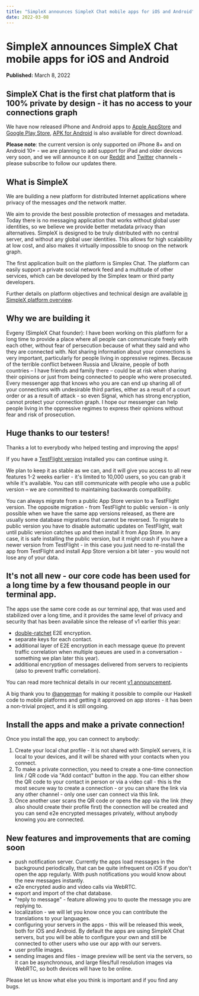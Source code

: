 ```yaml
---
title: "SimpleX announces SimpleX Chat mobile apps for iOS and Android"
date: 2022-03-08
---
```


# SimpleX announces SimpleX Chat mobile apps for iOS and Android

**Published:** March 8, 2022

## SimpleX Chat is the first chat platform that is 100% private by design - it has no access to your connections graph

We have now released iPhone and Android apps to [Apple AppStore](https://apps.apple.com/us/app/simplex-chat/id1605771084) and [Google Play Store](https://play.google.com/store/apps/details?id=chat.simplex.app), [APK for Android](https://github.com/simplex-chat/website/raw/master/simplex.apk) is also available for direct download.

**Please note**: the current version is only supported on iPhone 8+ and on Android 10+ - we are planning to add support for iPad and older devices very soon, and we will announce it on our [Reddit](https://www.reddit.com/r/SimpleXChat/) and [Twitter](https://twitter.com/SimpleXChat) channels - please subscribe to follow our updates there.

## What is SimpleX

We are building a new platform for distributed Internet applications where privacy of the messages _and_ the network matter.

We aim to provide the best possible protection of messages and metadata. Today there is no messaging application that works without global user identities, so we believe we provide better metadata privacy than alternatives. SimpleX is designed to be truly distributed with no central server, and without any global user identities. This allows for high scalability at low cost, and also makes it virtually impossible to snoop on the network graph.

The first application built on the platform is Simplex Chat. The platform can easily support a private social network feed and a multitude of other services, which can be developed by the Simplex team or third party developers.

Further details on platform objectives and technical design are available [in SimpleX platform overview](https://github.com/simplex-chat/simplexmq/blob/master/protocol/overview-tjr.md).

## Why we are building it

Evgeny (SimpleX Chat founder): I have been working on this platform for a long time to provide a place where all people can communicate freely with each other, without fear of persecution because of what they said and who they are connected with. Not sharing information about your connections is very important, particularly for people living in oppressive regimes. Because of the terrible conflict between Russia and Ukraine, people of both countries – I have friends and family there – could be at risk when sharing their opinions or just from being connected to people who were prosecuted. Every messenger app that knows who you are can end up sharing all of your connections with undesirable third parties, either as a result of a court order or as a result of attack - so even Signal, which has strong encryption, cannot protect your connection graph. I hope our messenger can help people living in the oppressive regimes to express their opinions without fear and risk of prosecution.

## Huge thanks to our testers!

Thanks a lot to everybody who helped testing and improving the apps!

If you have a [TestFlight version](https://testflight.apple.com/join/DWuT2LQu) installed you can continue using it.

We plan to keep it as stable as we can, and it will give you access to all new features 1-2 weeks earlier - it's limited to 10,000 users, so you can grab it while it's available. You can still communicate with people who use a public version – we are committed to maintaining backwards compatibility.

You can always migrate from a public App Store version to a TestFlight version. The opposite migration - from TestFlight to public version - is only possible when we have the same app versions released, as there are usually some database migrations that cannot be reversed. To migrate to public version you have to disable automatic updates on TestFlight, wait until public version catches up and then install it from App Store. In any case, it is safe installing the public version, but it might crash if you have a newer version from TestFlight - in this case you just need to re-install the app from TestFlight and install App Store version a bit later - you would not lose any of your data.

## It's not all new - our core code has been used for a long time by a few thousand people in our terminal app.

The apps use the same core code as our terminal app, that was used and stabilized over a long time, and it provides the same level of privacy and security that has been available since the release of v1 earlier this year:
- [double-ratchet](https://www.signal.org/docs/specifications/doubleratchet/) E2E encryption.
- separate keys for each contact.
- additional layer of E2E encryption in each message queue (to prevent traffic correlation when multiple queues are used in a conversation - something we plan later this year).
- additional encryption of messages delivered from servers to recipients (also to prevent traffic correlation).

You can read more technical details in our recent [v1 announcement](https://github.com/simplex-chat/simplex-chat/blob/stable/blog/20220112-simplex-chat-v1-released.md).

A big thank you to [@angerman](https://github.com/angerman) for making it possible to compile our Haskell code to mobile platforms and getting it approved on app stores - it has been a non-trivial project, and it is still ongoing.

## Install the apps and make a private connection!

Once you install the app, you can connect to anybody:

1. Create your local chat profile - it is not shared with SimpleX servers, it is local to your devices, and it will be shared with your contacts when you connect.
2. To make a private connection, you need to create a one-time connection link / QR code via "Add contact" button in the app. You can either show the QR code to your contact in person or via a video call - this is the most secure way to create a connection - or you can share the link via any other channel - only one user can connect via this link.
3. Once another user scans the QR code or opens the app via the link (they also should create their profile first) the connection will be created and you can send e2e encrypted messages privately, without anybody knowing you are connected.

## New features and improvements that are coming soon

- push notification server. Currently the apps load messages in the background periodically, that can be quite infrequent on iOS if you don't open the app regularly. With push notifications you would know about the new messages instantly.
- e2e encrypted audio and video calls via WebRTC.
- export and import of the chat database.
- "reply to message" - feature allowing you to quote the message you are replying to.
- localization - we will let you know once you can contribute the translations to your languages.
- configuring your servers in the apps - this will be released this week, both for iOS and Android. By default the apps are using SimpleX Chat servers, but you will be able to configure your own and still be connected to other users who use our app with our servers.
- user profile images.
- sending images and files - image preview will be sent via the servers, so it can be asynchronous, and large files/full resolution images via WebRTC, so both devices will have to be online.

Please let us know what else you think is important and if you find any bugs.

